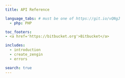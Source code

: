 ```yaml
---
title: API Reference

language_tabs: # must be one of https://git.io/vQNgJ
  - php: PHP

toc_footers:
- <a href='https://bitbucket.org'>Bitbucket</a>

includes:
  - introduction
  - create_zengin
  - errors

search: true
---
```

